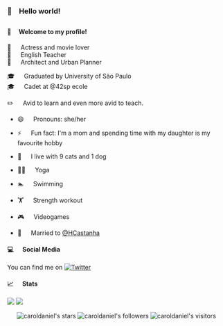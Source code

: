 ### 👋&emsp;Hello world!

##

#### :purple_heart:&emsp; Welcome to my profile!

:movie_camera: 	&emsp; Actress and movie lover <br>
🏫 &emsp; English Teacher <br>
:triangular_ruler: 	&emsp; Architect and Urban Planner <br>

:mortar_board: 	&emsp; Graduated by University of São Paulo <br>
:mortar_board: 	&emsp; Cadet at @42sp ecole <br>

:pencil2: 	&emsp; Avid to learn and even more avid to teach.  <br>

- 😄 &emsp; Pronouns: she/her
- ⚡ &emsp; Fun fact: I'm a mom and spending time with my daughter is my favourite hobby
-  :paw_prints: &emsp; I live with 9 cats and 1 dog
-  :ok_woman: &emsp; Yoga
-  :swimmer: &emsp; Swimming
-  :weight_lifting: &emsp; Strength workout
-  :video_game: &emsp; Videogames

-  :couple_with_heart: &emsp; Married to [@HCastanha](https://github.com/HCastanha)

#### :computer: &emsp; Social Media

You can find me on [![Twitter][1.2]][1]

<!-- Icons -->

[1.2]: http://i.imgur.com/wWzX9uB.png (twitter icon without padding)

<!-- Links to your social media accounts -->

[1]: https://twitter.com/caroldaniel

#### :chart_with_upwards_trend: &emsp; Stats

[![](https://github-readme-stats.vercel.app/api?username=caroldaniel&count_private=true&show_icons=true&hide=issues&hide_border=true&theme=)](https://github.com/caroldaniel?tab=repositories) 
[![](https://github-readme-stats.vercel.app/api/top-langs/?username=caroldaniel&layout=compact&hide_border=true&theme=)](https://github.com/caroldaniel?tab=repositories)

<p align="center">
    <img alt="caroldaniel's stars" src="https://img.shields.io/github/stars/caroldaniel?color=blue" />
    <img alt="caroldaniel's followers" src="https://img.shields.io/github/followers/caroldaniel?color=blue" />
    <img alt="caroldaniel's visitors" src="https://komarev.com/ghpvc/?username=caroldaniel&color=blue&style=flat&label=visitors" />	
	
</p>
